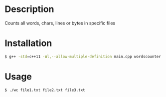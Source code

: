 # Description

Counts all words, chars, lines or bytes in specific files

# Installation 

```sh
$ g++ -std=c++11 -Wl,--allow-multiple-definition main.cpp wordscounter.cpp -o wc
```

# Usage

```sh
$ ./wc file1.txt file2.txt file3.txt
```


